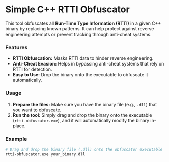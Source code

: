 # Simple C++ RTTI Obfuscator

This tool obfuscates all **Run-Time Type Information (RTTI)** in a given C++ binary by replacing known patterns. It can help protect against reverse engineering attempts or prevent tracking through anti-cheat systems.

### Features
- **RTTI Obfuscation:** Masks RTTI data to hinder reverse engineering.
- **Anti-Cheat Evasion:** Helps in bypassing anti-cheat systems that rely on RTTI for detection.
- **Easy to Use:** Drop the binary onto the executable to obfuscate it automatically.

### Usage
1. **Prepare the files:** Make sure you have the binary file (e.g., `.dll`) that you want to obfuscate.
2. **Run the tool:** Simply drag and drop the binary onto the executable (`rtti-obfuscator.exe`), and it will automatically modify the binary in-place.

### Example
```bash
# Drag and drop the binary file (.dll) onto the obfuscator executable
rtti-obfuscator.exe your_binary.dll
